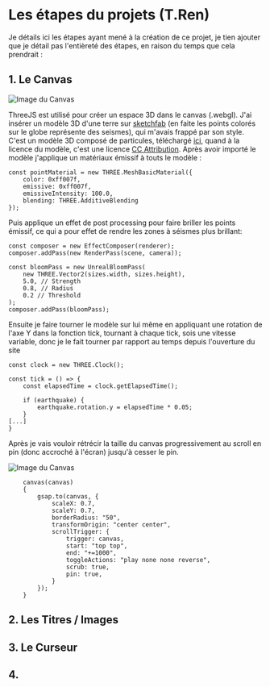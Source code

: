 # Les étapes du projets (T.Ren)

Je détails ici les étapes ayant mené à la création de ce projet, je tien ajouter que je détail pas l'entièreté des étapes, en raison du temps que cela prendrait :

## 1. Le Canvas

![Image du Canvas](https://github.com/AnonymeUSBC/SntParticules/blob/main/docAssets/Capture%20d'écran%202024-11-03%20103605.png)

ThreeJS est utilisé pour créer un espace 3D dans le canvas (.webgl). J'ai insérer un modèle 3D d'une terre sur [sketchfab](https://sketchfab.com/feed) (en faite les points colorés sur le globe représente des seismes), qui m'avais frappé par son style. C'est un modèle 3D composé de particules, téléchargé 
[ici](https://sketchfab.com/3d-models/earthquakes-2010-2011-3a57cfbbcb1c45278c13bc66886dd6ee), quand à la licence du modèle, c'est une licence [CC Attribution](https://creativecommons.org/licenses/by/4.0/). Après avoir importé le modèle j'applique un matériaux émissif à touts le modèle :

```
const pointMaterial = new THREE.MeshBasicMaterial({
    color: 0xff007f,
    emissive: 0xff007f,
    emissiveIntensity: 100.0,
    blending: THREE.AdditiveBlending
});
```

Puis applique un effet de post processing pour faire briller les points émissif, ce qui a pour effet de rendre les zones à séismes plus brillant:

```
const composer = new EffectComposer(renderer);
composer.addPass(new RenderPass(scene, camera));

const bloomPass = new UnrealBloomPass(
    new THREE.Vector2(sizes.width, sizes.height),
    5.0, // Strength
    0.8, // Radius
    0.2 // Threshold
);
composer.addPass(bloomPass);
```

Ensuite je faire tourner le modèle sur lui même en appliquant une rotation de l'axe Y dans la fonction tick, tournant à chaque tick, sois une vitesse variable, donc je le fait tourner par rapport au temps depuis l'ouverture du site

```
const clock = new THREE.Clock();

const tick = () => {
    const elapsedTime = clock.getElapsedTime();

    if (earthquake) {
        earthquake.rotation.y = elapsedTime * 0.05;
    }
[...]
}
```

Après je vais vouloir rétrécir la taille du canvas progressivement au scroll en pin (donc accroché à l'écran) jusqu'à cesser le pin.

![Image du Canvas](https://github.com/AnonymeUSBC/SntParticules/blob/main/docAssets/Capture%20d'écran%202024-11-03%20103933.png)

```
    canvas(canvas)
    {
        gsap.to(canvas, {
            scaleX: 0.7,
            scaleY: 0.7,
            borderRadius: "50",
            transformOrigin: "center center",
            scrollTrigger: {
                trigger: canvas,
                start: "top top",
                end: "+=1000",
                toggleActions: "play none none reverse",
                scrub: true,
                pin: true,
            }
        });
    }
```

## 2. Les Titres / Images

## 3. Le Curseur

## 4. 
